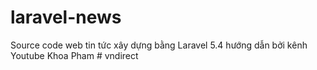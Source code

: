 # laravel-news
Source code web tin tức xây dựng bằng Laravel 5.4 hướng dẫn bởi kênh Youtube Khoa Pham
#   v n d i r e c t  
 